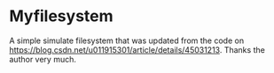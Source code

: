 # Myfilesystem
A simple simulate filesystem that was updated from the code on https://blog.csdn.net/u011915301/article/details/45031213. Thanks the author very much.
